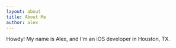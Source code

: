 ```yaml
---
layout: about
title: About Me
author: alex
---
```


Howdy! My name is Alex, and I'm an iOS developer in Houston, TX.